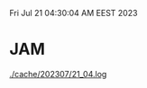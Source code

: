 Fri Jul 21 04:30:04 AM EEST 2023
# JAM
<a href='./cache/202307/21_04.log'>./cache/202307/21_04.log</a>
